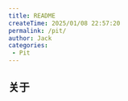 ```yaml
---
title: README
createTime: 2025/01/08 22:57:20
permalink: /pit/
author: Jack
categories:
 - Pit
---
```



## 关于

